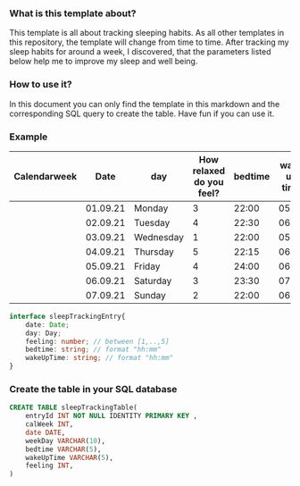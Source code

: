 ### What is this template about?
This template is all about tracking sleeping habits. As all other templates in this repository, the template will change from time to time. After tracking my sleep habits for around a week, I discovered, that the parameters listed below help me to improve my sleep and well being. 

### How to use it?
In this document you can only find the template in this markdown and the corresponding SQL query to create the table. Have fun if you can use it. 




### Example
| Calendarweek | Date     | day       | How relaxed do you feel? | bedtime | wake up time |
| ------------ | -------- | --------- | ------------------------ | ------- | ------------ |
|              | 01.09.21 | Monday    | 3                        | 22:00   | 05:00        |
|              | 02.09.21 | Tuesday   | 4                        | 22:30   | 06:00        |
|              | 03.09.21 | Wednesday | 1                        | 22:00   | 05:30        |
|              | 04.09.21 | Thursday  | 5                        | 22:15   | 06:00        |
|              | 05.09.21 | Friday    | 4                        | 24:00   | 06:30        |
|              | 06.09.21 | Saturday  | 3                        | 23:30   | 07:00        |
|              | 07.09.21 | Sunday    | 2                        | 22:00   | 06:00        |

```typescript
interface sleepTrackingEntry{
    date: Date;
    day: Day;
    feeling: number; // between [1,..,5]
    bedtime: string; // format "hh:mm"
    wakeUpTime: string; // format "hh:mm"
}
```

### Create the table in your SQL database

``` sql
CREATE TABLE sleepTrackingTable(
    entryId INT NOT NULL IDENTITY PRIMARY KEY ,
    calWeek INT,
    date DATE,
    weekDay VARCHAR(10),
    bedtime VARCHAR(5),
    wakeUpTime VARCHAR(5),
    feeling INT,
)
```

